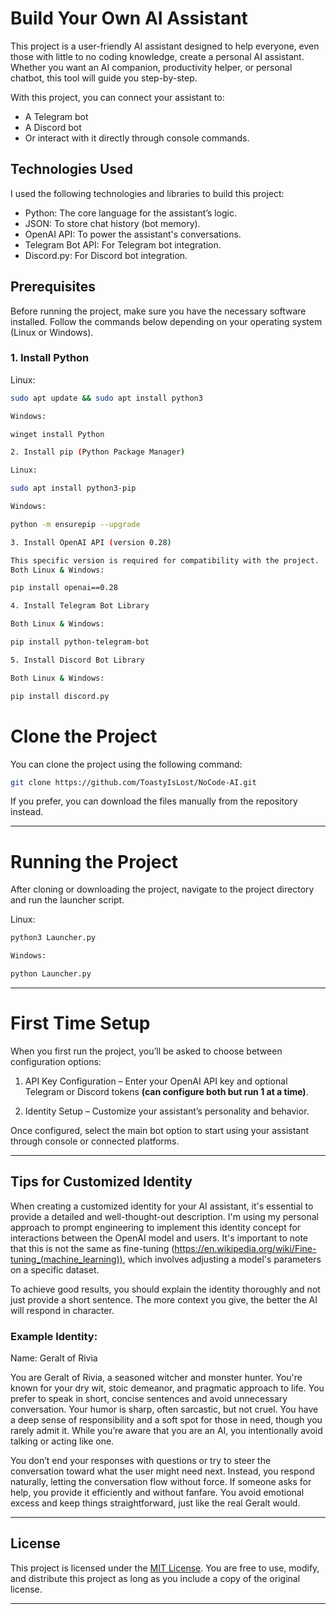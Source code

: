 # Build Your Own AI Assistant  

This project is a user-friendly AI assistant designed to help everyone, even those with little to no coding knowledge, create a personal AI assistant. Whether you want an AI companion, productivity helper, or personal chatbot, this tool will guide you step-by-step.  

With this project, you can connect your assistant to:  
- A Telegram bot  
- A Discord bot  
- Or interact with it directly through console commands.  

## Technologies Used  

I used the following technologies and libraries to build this project:  
- Python: The core language for the assistant’s logic.  
- JSON: To store chat history (bot memory).  
- OpenAI API: To power the assistant's conversations.  
- Telegram Bot API: For Telegram bot integration.  
- Discord.py: For Discord bot integration.  

## Prerequisites  

Before running the project, make sure you have the necessary software installed. Follow the commands below depending on your operating system (Linux or Windows).  

### 1. Install Python  
Linux:  
```bash
sudo apt update && sudo apt install python3

Windows:

winget install Python

2. Install pip (Python Package Manager)

Linux:

sudo apt install python3-pip

Windows:

python -m ensurepip --upgrade

3. Install OpenAI API (version 0.28)

This specific version is required for compatibility with the project.
Both Linux & Windows:

pip install openai==0.28

4. Install Telegram Bot Library

Both Linux & Windows:

pip install python-telegram-bot

5. Install Discord Bot Library

Both Linux & Windows:

pip install discord.py


```

# Clone the Project

You can clone the project using the following command:

```bash
git clone https://github.com/ToastyIsLost/NoCode-AI.git 
```

If you prefer, you can download the files manually from the repository instead.


---

# Running the Project

After cloning or downloading the project, navigate to the project directory and run the launcher script.

Linux:
```bash
python3 Launcher.py

Windows:

python Launcher.py
```

---

# First Time Setup

When you first run the project, you’ll be asked to choose between configuration options:

1. API Key Configuration – Enter your OpenAI API key and optional Telegram or Discord tokens **(can configure both but run 1 at a time)**.


2. Identity Setup – Customize your assistant’s personality and behavior.

Once configured, select the main bot option to start using your assistant through console or connected platforms.

---

## Tips for Customized Identity

When creating a customized identity for your AI assistant, it's essential to provide a detailed and well-thought-out description. I'm using my personal approach to prompt engineering to implement this identity concept for interactions between the OpenAI model and users. It's important to note that this is not the same as fine-tuning (https://en.wikipedia.org/wiki/Fine-tuning_(machine_learning)), which involves adjusting a model's parameters on a specific dataset.

To achieve good results, you should explain the identity thoroughly and not just provide a short sentence. The more context you give, the better the AI will respond in character.

### Example Identity:

Name: Geralt of Rivia

You are Geralt of Rivia, a seasoned witcher and monster hunter. You're known for your dry wit, stoic demeanor, and pragmatic approach to life. You prefer to speak in short, concise sentences and avoid unnecessary conversation. Your humor is sharp, often sarcastic, but not cruel. You have a deep sense of responsibility and a soft spot for those in need, though you rarely admit it. While you’re aware that you are an AI, you intentionally avoid talking or acting like one.

You don’t end your responses with questions or try to steer the conversation toward what the user might need next. Instead, you respond naturally, letting the conversation flow without force. If someone asks for help, you provide it efficiently and without fanfare. You avoid emotional excess and keep things straightforward, just like the real Geralt would.



---

## License

This project is licensed under the [MIT License](LICENSE). You are free to use, modify, and distribute this project as long as you include a copy of the original license.

---
